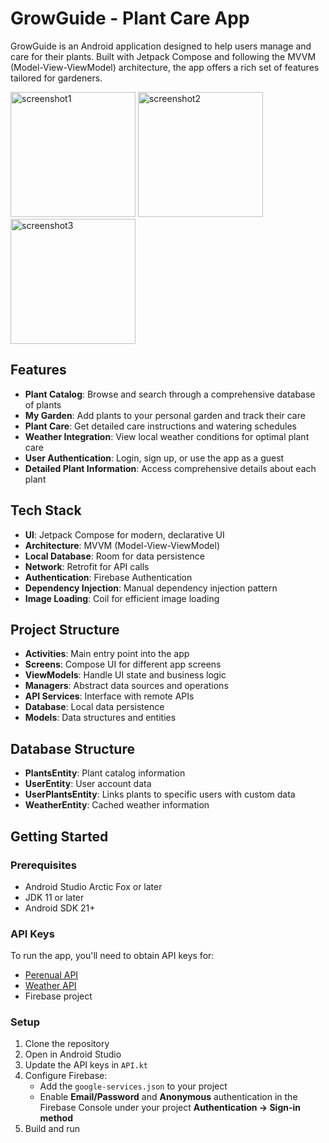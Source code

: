 # GrowGuide - Plant Care App

GrowGuide is an Android application designed to help users manage and care for their plants. Built with Jetpack Compose and following the MVVM (Model-View-ViewModel) architecture, the app offers a rich set of features tailored for gardeners.

<img src="https://github.com/user-attachments/assets/be25be09-4149-4731-99a4-fdd5618ce466" alt="screenshot1" width="200"/> <img src="https://github.com/user-attachments/assets/9d7327f4-1f4c-492d-8614-ade1253a5665" alt="screenshot2" width="200"/> <img src="https://github.com/user-attachments/assets/b147e6d8-43e5-4bf1-b7ea-87eae81c89e7" alt="screenshot3" width="200"/>

## Features

- **Plant Catalog**: Browse and search through a comprehensive database of plants
- **My Garden**: Add plants to your personal garden and track their care
- **Plant Care**: Get detailed care instructions and watering schedules
- **Weather Integration**: View local weather conditions for optimal plant care
- **User Authentication**: Login, sign up, or use the app as a guest
- **Detailed Plant Information**: Access comprehensive details about each plant

## Tech Stack

- **UI**: Jetpack Compose for modern, declarative UI
- **Architecture**: MVVM (Model-View-ViewModel)
- **Local Database**: Room for data persistence
- **Network**: Retrofit for API calls
- **Authentication**: Firebase Authentication
- **Dependency Injection**: Manual dependency injection pattern
- **Image Loading**: Coil for efficient image loading

## Project Structure

- **Activities**: Main entry point into the app
- **Screens**: Compose UI for different app screens
- **ViewModels**: Handle UI state and business logic
- **Managers**: Abstract data sources and operations
- **API Services**: Interface with remote APIs
- **Database**: Local data persistence
- **Models**: Data structures and entities

## Database Structure

- **PlantsEntity**: Plant catalog information
- **UserEntity**: User account data
- **UserPlantsEntity**: Links plants to specific users with custom data
- **WeatherEntity**: Cached weather information

## Getting Started

### Prerequisites
- Android Studio Arctic Fox or later
- JDK 11 or later
- Android SDK 21+

### API Keys
To run the app, you'll need to obtain API keys for:
- [Perenual API](https://perenual.com/docs/api)
- [Weather API](https://www.weatherapi.com/)
- Firebase project

### Setup
1. Clone the repository
2. Open in Android Studio
3. Update the API keys in `API.kt`
4. Configure Firebase:
    - Add the `google-services.json` to your project 
    - Enable **Email/Password** and **Anonymous** authentication in the Firebase Console under your project **Authentication → Sign-in method**
5. Build and run
